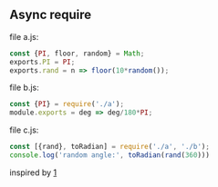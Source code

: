 ## Async require

file a.js:
```js
const {PI, floor, random} = Math;
exports.PI = PI;
exports.rand = n => floor(10*random());
```
file b.js:
```js
const {PI} = require('./a');
module.exports = deg => deg/180*PI;
```
file c.js:
```js
const [{rand}, toRadian] = require('./a', './b');
console.log('random angle:', toRadian(rand(360)))
```


inspired by [1](https://gist.github.com/awalGarg/6fbf685ff0deeeeaa5fe)
